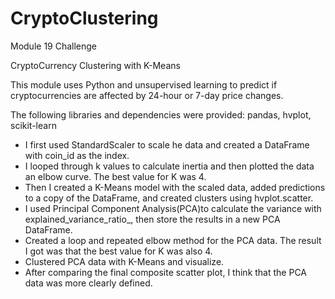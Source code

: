 # CryptoClustering
Module 19 Challenge

CryptoCurrency Clustering with K-Means


This module uses Python and unsupervised learning to predict if cryptocurrencies are affected by 24-hour or 7-day price changes.

The following libraries and dependencies were provided:
pandas,
hvplot,
scikit-learn


- I first used StandardScaler to scale he data and created a  DataFrame with coin_id as the index.
- I looped through k values to calculate inertia and then plotted the data an elbow curve. The best value for K was 4.
- Then I created a K-Means model with the scaled data, added predictions to a copy of the DataFrame, and created clusters using hvplot.scatter.
- I used  Principal Component Analysis(PCA)to calculate the variance with explained_variance_ratio_, then store the results in a new PCA DataFrame.
- Created a loop and repeated elbow method for the PCA data. The result I got was that the best value for K was also 4.
- Clustered PCA data with K-Means and visualize.
- After comparing the final composite scatter plot, I think that the PCA data was more clearly defined.
